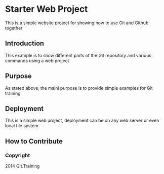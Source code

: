# Starter Web Project

This is a simple website project for showing how to use Git and Github together
## Introduction

This example is to show different parts of the Git repository and various commands using a web project
## Purpose

As stated above, the maini purpose is to provide simple examples for Git training
## Deployment

This is a simple web project, deployment can be on any web server or even local file system 

## How to Contribute


### Copyright

2014 Git.Training